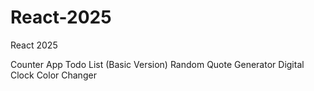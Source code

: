 # React-2025
React 2025

Counter App
Todo List (Basic Version)
Random Quote Generator
Digital Clock
Color Changer
